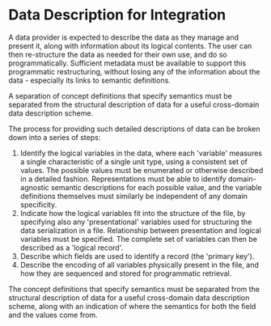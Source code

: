 # Data Description for Integration

A data provider is expected to describe the data as they manage and present it, along with information about its logical contents. The user can then re-structure the data as needed for their own use, and do so programmatically. Sufficient metadata must be available to support this programmatic restructuring, without losing any of the information about the data - especially its links to semantic definitions.

A separation of concept definitions that specify semantics must be separated from the structural description of data for a useful cross-domain data description scheme.

The process for providing such detailed descriptions of data can be broken down into a series of steps:
1. Identify the logical variables in the data, where each 'variable' measures a single characteristic of a single unit type, using a consistent set of values. The possible values must be enumerated or otherwise described in a detailed fashion. Representations must be able to identify domain-agnostic semantic descriptions for each possible value, and the variable definitions themselves must similarly be independent of any domain specificity.
2. Indicate how the logical variables fit into the structure of the file, by specifying also any 'presentational' variables used for structuring the data serialization in a file. Relationship between presentation and logical variables must be specified. The complete set of variables can then be described as a 'logical record'.
3. Describe which fields are used to identify a record (the 'primary key').
4. Describe the encoding of all variables physically present in the file, and how they are sequenced and stored for programmatic retrieval.

The concept definitions that specify semantics must be separated from the structural description of data for a useful cross-domain data description scheme, along with an indication of where the semantics for both the field and the values come from. 
 
